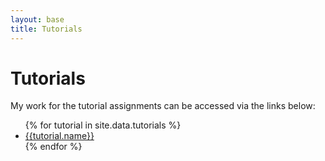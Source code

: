 ```yaml
---
layout: base
title: Tutorials
---
```

# Tutorials
My work for the tutorial assignments can be accessed via the links below:

<ul class="TutorialList">
{% for tutorial in site.data.tutorials %}
  <li class="TutorialList-Item">
    <a href="{{site.baseurl}}/units/{{tutorial.link}}">{{tutorial.name}}</a>
  </li>
{% endfor %}
</ul>
